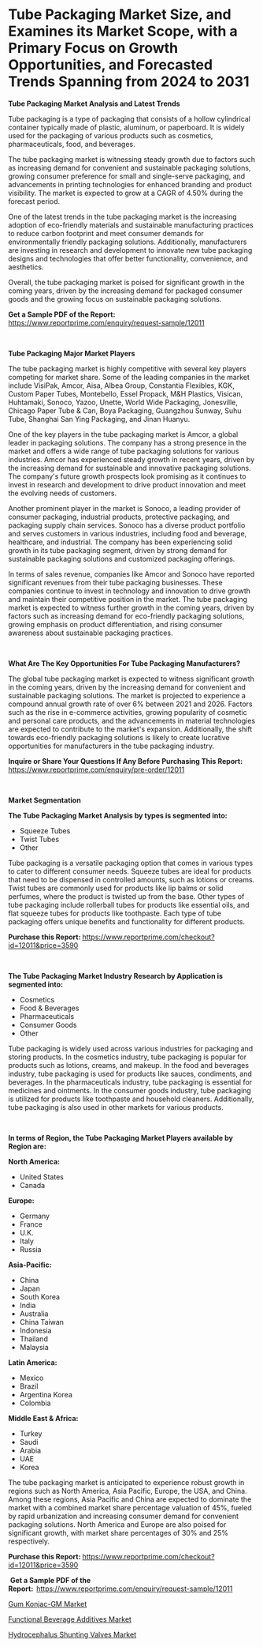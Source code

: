 <p><h1>Tube Packaging Market Size, and Examines its Market Scope, with a Primary Focus on Growth Opportunities, and Forecasted Trends Spanning from 2024 to 2031</h1></p><p><strong>Tube Packaging Market Analysis and Latest Trends</strong></p>
<p><p>Tube packaging is a type of packaging that consists of a hollow cylindrical container typically made of plastic, aluminum, or paperboard. It is widely used for the packaging of various products such as cosmetics, pharmaceuticals, food, and beverages.</p><p>The tube packaging market is witnessing steady growth due to factors such as increasing demand for convenient and sustainable packaging solutions, growing consumer preference for small and single-serve packaging, and advancements in printing technologies for enhanced branding and product visibility. The market is expected to grow at a CAGR of 4.50% during the forecast period.</p><p>One of the latest trends in the tube packaging market is the increasing adoption of eco-friendly materials and sustainable manufacturing practices to reduce carbon footprint and meet consumer demands for environmentally friendly packaging solutions. Additionally, manufacturers are investing in research and development to innovate new tube packaging designs and technologies that offer better functionality, convenience, and aesthetics.</p><p>Overall, the tube packaging market is poised for significant growth in the coming years, driven by the increasing demand for packaged consumer goods and the growing focus on sustainable packaging solutions.</p></p>
<p><strong>Get a Sample PDF of the Report:&nbsp;</strong> <a href="https://www.reportprime.com/enquiry/request-sample/12011">https://www.reportprime.com/enquiry/request-sample/12011</a></p>
<p>&nbsp;</p>
<p><strong>Tube Packaging Major Market Players</strong></p>
<p><p>The tube packaging market is highly competitive with several key players competing for market share. Some of the leading companies in the market include VisiPak, Amcor, Aisa, Albea Group, Constantia Flexibles, KGK, Custom Paper Tubes, Montebello, Essel Propack, M&H Plastics, Visican, Huhtamaki, Sonoco, Yazoo, Unette, World Wide Packaging, Jonesville, Chicago Paper Tube & Can, Boya Packaging, Guangzhou Sunway, Suhu Tube, Shanghai San Ying Packaging, and Jinan Huanyu.</p><p>One of the key players in the tube packaging market is Amcor, a global leader in packaging solutions. The company has a strong presence in the market and offers a wide range of tube packaging solutions for various industries. Amcor has experienced steady growth in recent years, driven by the increasing demand for sustainable and innovative packaging solutions. The company's future growth prospects look promising as it continues to invest in research and development to drive product innovation and meet the evolving needs of customers.</p><p>Another prominent player in the market is Sonoco, a leading provider of consumer packaging, industrial products, protective packaging, and packaging supply chain services. Sonoco has a diverse product portfolio and serves customers in various industries, including food and beverage, healthcare, and industrial. The company has been experiencing solid growth in its tube packaging segment, driven by strong demand for sustainable packaging solutions and customized packaging offerings.</p><p>In terms of sales revenue, companies like Amcor and Sonoco have reported significant revenues from their tube packaging businesses. These companies continue to invest in technology and innovation to drive growth and maintain their competitive position in the market. The tube packaging market is expected to witness further growth in the coming years, driven by factors such as increasing demand for eco-friendly packaging solutions, growing emphasis on product differentiation, and rising consumer awareness about sustainable packaging practices.</p></p>
<p>&nbsp;</p>
<p><strong>What Are The Key Opportunities For Tube Packaging Manufacturers?</strong></p>
<p><p>The global tube packaging market is expected to witness significant growth in the coming years, driven by the increasing demand for convenient and sustainable packaging solutions. The market is projected to experience a compound annual growth rate of over 6% between 2021 and 2026. Factors such as the rise in e-commerce activities, growing popularity of cosmetic and personal care products, and the advancements in material technologies are expected to contribute to the market's expansion. Additionally, the shift towards eco-friendly packaging solutions is likely to create lucrative opportunities for manufacturers in the tube packaging industry.</p></p>
<p><strong>Inquire or Share Your Questions If Any Before Purchasing This Report:</strong> <a href="https://www.reportprime.com/enquiry/pre-order/12011">https://www.reportprime.com/enquiry/pre-order/12011</a></p>
<p>&nbsp;</p>
<p><strong>Market Segmentation</strong></p>
<p><strong>The Tube Packaging Market Analysis by types is segmented into:</strong></p>
<p><ul><li>Squeeze Tubes</li><li>Twist Tubes</li><li>Other</li></ul></p>
<p><p>Tube packaging is a versatile packaging option that comes in various types to cater to different consumer needs. Squeeze tubes are ideal for products that need to be dispensed in controlled amounts, such as lotions or creams. Twist tubes are commonly used for products like lip balms or solid perfumes, where the product is twisted up from the base. Other types of tube packaging include rollerball tubes for products like essential oils, and flat squeeze tubes for products like toothpaste. Each type of tube packaging offers unique benefits and functionality for different products.</p></p>
<p><strong>Purchase this Report:&nbsp;</strong><a href="https://www.reportprime.com/checkout?id=12011&price=3590">https://www.reportprime.com/checkout?id=12011&price=3590</a></p>
<p>&nbsp;</p>
<p><strong>The Tube Packaging Market Industry Research by Application is segmented into:</strong></p>
<p><ul><li>Cosmetics</li><li>Food & Beverages</li><li>Pharmaceuticals</li><li>Consumer Goods</li><li>Other</li></ul></p>
<p><p>Tube packaging is widely used across various industries for packaging and storing products. In the cosmetics industry, tube packaging is popular for products such as lotions, creams, and makeup. In the food and beverages industry, tube packaging is used for products like sauces, condiments, and beverages. In the pharmaceuticals industry, tube packaging is essential for medicines and ointments. In the consumer goods industry, tube packaging is utilized for products like toothpaste and household cleaners. Additionally, tube packaging is also used in other markets for various products.</p></p>
<p>&nbsp;</p>
<p><strong>In terms of Region, the Tube Packaging Market Players available by Region are:</strong></p>
<p>
    <p> <strong> North America: </strong>
        <ul>
            <li>United States</li>
            <li>Canada</li>
        </ul>
        </p> 
    <p> <strong> Europe: </strong>
        <ul>
            <li>Germany</li>
            <li>France</li>
            <li>U.K.</li>
            <li>Italy</li>
            <li>Russia</li>
        </ul>
        </p> 
    <p> <strong> Asia-Pacific: </strong>
        <ul>
            <li>China</li>
            <li>Japan</li>
            <li>South Korea</li>
            <li>India</li>
            <li>Australia</li>
            <li>China Taiwan</li>
            <li>Indonesia</li>
            <li>Thailand</li>
            <li>Malaysia</li>
        </ul>
        </p> 
    <p> <strong> Latin America: </strong>
        <ul>
            <li>Mexico</li>
            <li>Brazil</li>
            <li>Argentina Korea</li>
            <li>Colombia</li>
        </ul>
        </p> 
    <p> <strong> Middle East & Africa: </strong>
        <ul>
            <li>Turkey</li>
            <li>Saudi</li>
            <li>Arabia</li>
            <li>UAE</li>
            <li>Korea</li>
        </ul>
    </p>
    </p>
<p><p>The tube packaging market is anticipated to experience robust growth in regions such as North America, Asia Pacific, Europe, the USA, and China. Among these regions, Asia Pacific and China are expected to dominate the market with a combined market share percentage valuation of 45%, fueled by rapid urbanization and increasing consumer demand for convenient packaging solutions. North America and Europe are also poised for significant growth, with market share percentages of 30% and 25% respectively.</p></p>
<p><strong>Purchase this Report: </strong><a href="https://www.reportprime.com/checkout?id=12011&price=3590">https://www.reportprime.com/checkout?id=12011&price=3590</a></p>
<p>&nbsp;<strong>Get a Sample PDF of the Report:&nbsp;&nbsp;</strong><a href="https://www.reportprime.com/enquiry/request-sample/12011">https://www.reportprime.com/enquiry/request-sample/12011</a></p>
<p><strong></strong></p>
<p><p><a href="https://view.publitas.com/reportprime-1/gum-konjac-gm-market-dynamics-2023-2030-also-about-its-market-trends-projections-and-opportunities/">Gum Konjac-GM Market</a></p><p><a href="https://view.publitas.com/reportprime-1/functional-beverage-additives-market-offers-provide-insightful-data-for-the-time-period-from-2023-to-2030-and-also-provide-analysis-based-on-application-type-and-region/">Functional Beverage Additives Market</a></p><p><a href="https://view.publitas.com/reportprime-1/hydrocephalus-shunting-valves-market-size-global-industry-overview-market-segmentation-and-forecast-2023-to-2030/">Hydrocephalus Shunting Valves Market</a></p></p>